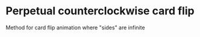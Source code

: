 Perpetual counterclockwise card flip
====================================

Method for card flip animation where "sides" are infinite
